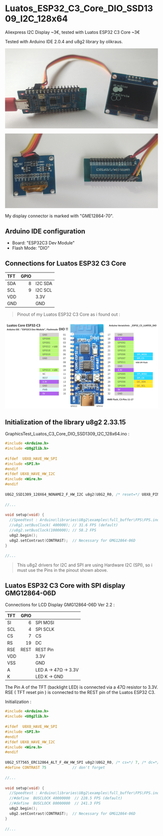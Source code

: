 # Luatos_ESP32_C3_Core_DIO_SSD1309_I2C_128x64

Aliexpress I2C Display ~3€, tested with Luatos ESP32 C3 Core ~3€ 

Tested with Arduino IDE 2.0.4 and u8g2 library by olikraus.

![SSD1309 and ESP32 C3](pictures/I2C_TFT_drawCircle.png)

![SSD1309 ans ESP32 C3 Back](pictures/I2C_TFT_Back.png)

My display connector is marked with "GME12864-70".

## Arduino IDE configuration
- Board: "ESP32C3 Dev Module" 
- Flash Mode: "DIO"

## Connections for Luatos ESP32 C3 Core

| TFT  | GPIO |         | 
| :--- | ---: | :------ |
| SDA  | 8    | I2C SDA |
| SCL  | 9    | I2C SCL |
| VDD  |      | 3.3V    |
| GND  |      | GND     |

> Pinout of my Luatos ESP32 C3 Core as i found out : 

![Luatos_C3_Core](pictures/Luatos_ESP32_C3_Core.png)

## Initialization of the library u8g2 2.33.15
GraphicsTest_Luatos_C3_Core_DIO_SSD1309_I2C_128x64.ino :
```c++
#include <Arduino.h>
#include <U8g2lib.h>

#ifdef  U8X8_HAVE_HW_SPI
#include <SPI.h>
#endif
#ifdef U8X8_HAVE_HW_I2C
#include <Wire.h>
#endif

U8G2_SSD1309_128X64_NONAME2_F_HW_I2C u8g2(U8G2_R0, /* reset=*/ U8X8_PIN_NONE); 

//...

void setup(void) {
  //Speedtest : Arduino\libraries\U8g2\examples\full_buffer\FPS\FPS.ino
  //u8g2.setBusClock( 400000); // 31.6 FPS (default)
  //u8g2.setBusClock(1000000); // 58.2 FPS
  u8g2.begin();
  u8g2.setContrast(CONTRAST);  // Necessary for GMG12864-06D 
}

//...
```
> This u8g2 drivers for I2C and SPI are using Hardware I2C (SPI), so i must use the Pins in the pinout shown above. 

## Luatos ESP32 C3 Core with **SPI** display GMG12864-06D

Connections for LCD Display GMG12864-06D Ver 2.2 :

| TFT  | GPIO |                 |
| :--- | ---: | :-------------- |
| SI   |    6 | SPI MOSI        |
| SCL  |    4 | SPI SCLK        |
| CS   |    7 | CS              |
| RS   |   19 | DC              |
| RSE  | REST | REST Pin        |
| VDD  |      | 3.3V            |
| VSS  |      | GND             |
| A    |      | LED A -> 47Ω -> 3.3V |
| K    |      | LED K -> GND         |

The Pin A of the TFT (backlight LED) is connected via a 47Ω resistor to 3.3V. RSE ( TFT reset pin ) is connected to the REST pin of the Luatos ESP32 C3.

Initialization :
```c++
#include <Arduino.h>
#include <U8g2lib.h>

#ifdef  U8X8_HAVE_HW_SPI
#include <SPI.h>
#endif
#ifdef U8X8_HAVE_HW_I2C
#include <Wire.h>
#endif

U8G2_ST7565_ERC12864_ALT_F_4W_HW_SPI u8g2(U8G2_R0, /* cs=*/ 7, /* dc=*/ 19, /* reset= */ U8X8_PIN_NONE);  
#define CONTRAST 75            // don't forget

//...

void setup(void) {
  //Speedtest : Arduino\libraries\U8g2\examples\full_buffer\FPS\FPS.ino
  //#define  BUSCLOCK 40000000  // 228.5 FPS (default)
  //#define  BUSCLOCK 80000000  // 241.3 FPS
  u8g2.begin();
  u8g2.setContrast(CONTRAST);  // Necessary for GMG12864-06D 
}

//...

```

<!-- unvisible -->
